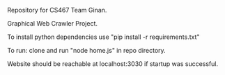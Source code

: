 Repository for CS467 Team Ginan.

Graphical Web Crawler Project.

To install python dependencies use "pip install -r requirements.txt"

To run: clone and run "node home.js" in repo directory.

Website should be reachable at localhost:3030 if startup was successful.
